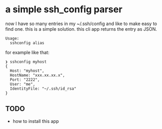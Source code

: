 # a simple ssh_config parser

now I have so many entries in my ~/.ssh/config and like to make easy to find one.
this is a simple solution. this cli app returns the entry as JSON.
```
Usage:
  sshconfig alias
```

for example like that:
```
❯ sshconfig myhost
{
  Host: "myhost",
  HostName: "xxx.xx.xx.x",
  Port: "2222",
  User: "me",
  IdentityFile: "~/.ssh/id_rsa"
}
```

## TODO
- how to install this app
